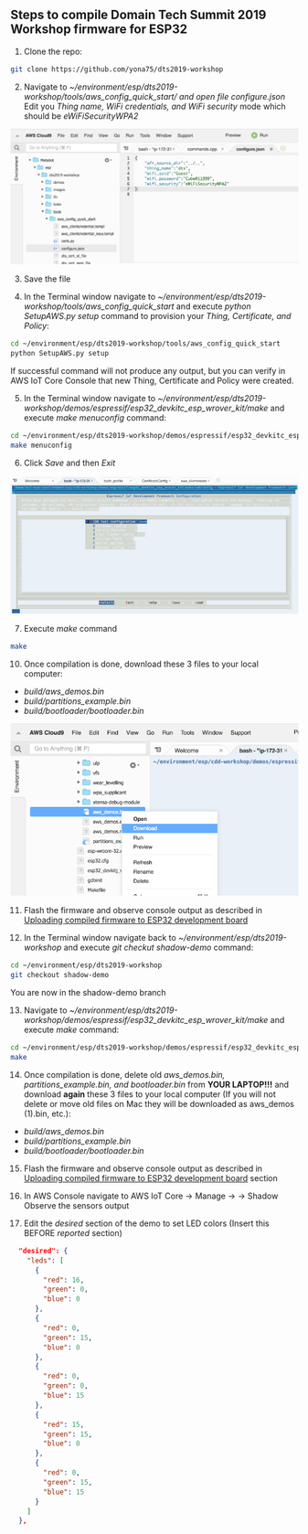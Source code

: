 ## Steps to compile Domain Tech Summit 2019 Workshop firmware for ESP32

1. Clone the repo:

```bash
git clone https://github.com/yona75/dts2019-workshop
```
2. Navigate to *~/environment/esp/dts2019-workshop/tools/aws_config_quick_start/ and open file configure.json*
Edit you *Thing name, WiFi credentials, and WiFi security* mode which should be *eWiFiSecurityWPA2*

![Edit configure.json](images/dts-configure-json.png)

3. Save the file

4. In the Terminal window navigate to *~/environment/esp/dts2019-workshop/tools/aws_config_quick_start* and execute *python SetupAWS.py setup* command to provision your *Thing, Certificate, and Policy*:

```bash
cd ~/environment/esp/dts2019-workshop/tools/aws_config_quick_start 
python SetupAWS.py setup
```

If successful command will not produce any output, but you can verify in AWS IoT Core Console that new Thing, Certificate and Policy were created.

5. In the Terminal window navigate to *~/environment/esp/dts2019-workshop/demos/espressif/esp32_devkitc_esp_wrover_kit/make* and execute *make menuconfig* command:

```bash
cd ~/environment/esp/dts2019-workshop/demos/espressif/esp32_devkitc_esp_wrover_kit/make 
make menuconfig
```

6. Click *Save* and then *Exit*

![make menuconfig](images/cdd-make-menuconfig.png)

7. Execute *make* command

```bash
make
```

10. Once compilation is done, download these 3 files to your local computer:
- *build/aws_demos.bin*
- *build/partitions_example.bin*
- *build/bootloader/bootloader.bin*

![download bin files from Cloud9](images/cdd-download.png)

11. Flash the firmware and observe console output as described in [Uploading compiled firmware to ESP32 development board](./FlashingFW.md)

12. In the Terminal window navigate back to *~/environment/esp/dts2019-workshop* and execute *git checkut shadow-demo* command:

```bash
cd ~/environment/esp/dts2019-workshop 
git checkout shadow-demo
```

You are now in the shadow-demo branch

13. Navigate to *~/environment/esp/dts2019-workshop/demos/espressif/esp32_devkitc_esp_wrover_kit/make* and execute *make* command:

```bash
cd ~/environment/esp/dts2019-workshop/demos/espressif/esp32_devkitc_esp_wrover_kit/make 
make
```

14. Once compilation is done, delete old *aws_demos.bin, partitions_example.bin, and bootloader.bin* from **YOUR LAPTOP!!!** and download **again** these 3 files to your local computer (If you will not delete or move old files on Mac they will be downloaded as aws_demos (1).bin, etc.):

- *build/aws_demos.bin*
- *build/partitions_example.bin*
- *build/bootloader/bootloader.bin*

15. Flash the firmware and observe console output as described in [Uploading compiled firmware to ESP32 development board](./FlashingFW.md) section

16. In AWS Console navigate to AWS IoT Core -> Manage -> <YOUR THING> -> Shadow
  Observe the sensors output
  
17. Edit the *desired* section of the demo to set LED colors (Insert this BEFORE *reported* section)
```json
  "desired": {
    "leds": [
      {
        "red": 16,
        "green": 0,
        "blue": 0
      },
      {
        "red": 0,
        "green": 15,
        "blue": 0
      },
      {
        "red": 0,
        "green": 0,
        "blue": 15
      },
      {
        "red": 15,
        "green": 15,
        "blue": 0
      },
      {
        "red": 0,
        "green": 15,
        "blue": 15
      }
    ]
  },
  ```

